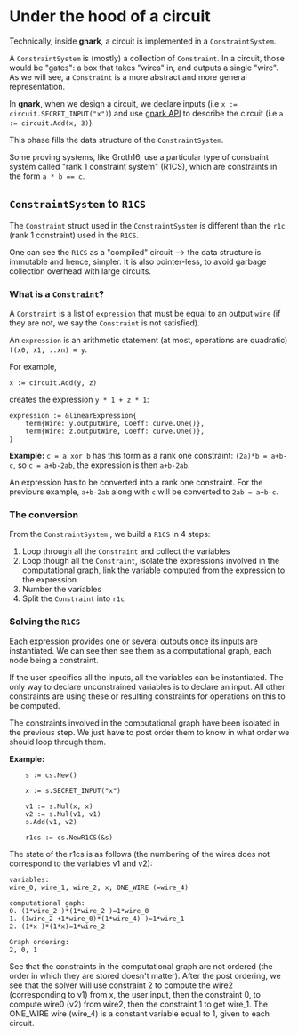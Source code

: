 # Under the hood of a circuit

Technically, inside **gnark**, a circuit is implemented in a `ConstraintSystem`. 

A `ConstraintSystem` is (mostly) a collection of `Constraint`. In a circuit, those would be "gates": a box that takes "wires" in, and outputs a single "wire". As we will see, a `Constraint` is a more abstract and more general representation.

In **gnark**, when we design a circuit, we declare inputs (i.e `x := circuit.SECRET_INPUT("x")`) and use [gnark API]() to describe the circuit (i.e `a := circuit.Add(x, 3)`).

This phase fills the data structure of the `ConstraintSystem`. 

Some proving systems, like Groth16, use a particular type of constraint system called "rank 1 constraint system" (R1CS), which are constraints in the form `a * b == c`. 

## `ConstraintSystem` to `R1CS`

The `Constraint` struct used in the `ConstraintSystem` is different than the `r1c` (rank 1 constraint) used in the `R1CS`. 

One can see the `R1CS` as a "compiled" circuit --> the data structure is immutable and hence, simpler. It is also pointer-less, to avoid garbage collection overhead with large circuits. 

### What is a `Constraint`?

A `Constraint` is a list of `expression` that must be equal to an output `wire` (if they are not, we say the `Constraint` is not satisfied). 

An `expression` is an arithmetic statement (at most, operations are quadratic) `f(x0, x1, ..xn) = y`. 

For example, 
```golang
x := circuit.Add(y, z)
```

creates the expression `y * 1 + z * 1`:

```golang
expression := &linearExpression{
	term{Wire: y.outputWire, Coeff: curve.One()},
	term{Wire: z.outputWire, Coeff: curve.One()},
}
```

**Example:** `c = a xor b` has this form as a rank one constraint: `(2a)*b = a+b-c`, so `c = a+b-2ab`, the expression is then `a+b-2ab`.

An expression has to be converted into a rank one constraint. For the previours example, `a+b-2ab` along with `c` will be converted to `2ab = a+b-c`.


### The conversion

From the `ConstraintSystem` , we build a `R1CS` in 4 steps:
1. Loop through all the `Constraint` and collect the variables
2. Loop though all the `Constraint`, isolate the expressions involved in the computational graph, link the variable computed from the expression to the expression
3. Number the variables
4. Split the `Constraint` into `r1c`


### Solving the `R1CS`

Each expression provides one or several outputs once its inputs are instantiated. We can see then see them as a computational graph, each node being a constraint. 

If the user specifies all the inputs, all the variables can be instantiated. The only way to declare unconstrained variables is to declare an input. All other constraints are using these or resulting constraints for operations on this to be computed.

The constraints involved in the computational graph have been isolated in the previous step. We just have to post order them to know in what order we should loop through them.

**Example:**
```
    s := cs.New()

    x := s.SECRET_INPUT("x")

    v1 := s.Mul(x, x)
    v2 := s.Mul(v1, v1)
    s.Add(v1, v2)

    r1cs := cs.NewR1CS(&s)
```

The state of the r1cs is as follows (the numbering of the wires does not correspond to the variables v1 and v2):
```
variables:
wire_0, wire_1, wire_2, x, ONE_WIRE (=wire_4)

computational gaph:
0. (1*wire_2 )*(1*wire_2 )=1*wire_0
1. (1wire_2 +1*wire_0)*(1*wire_4) )=1*wire_1
2. (1*x )*(1*x)=1*wire_2

Graph ordering:
2, 0, 1
```

See that the constraints in the computational graph are not ordered (the order in which they are stored doesn't matter). After the post ordering, we see that the solver will use constraint 2 to compute the wire2 (corresponding to v1) from x, the user input, then the constraint 0, to compute wire0 (v2) from wire2, then the constraint 1 to get wire_1. The ONE_WIRE wire (wire_4) is a constant variable equal to 1, given to each circuit.